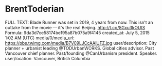 # BrentToderian

FULL TEXT: Blade Runner was set in 2019, 4 years from now. This isn't an outtake from the movie — it's the real Beijing. http://t.co/8Gxu3kOUtS
Formula: 9da3d7ce58174be195a87b075a9f4145
created_at: July 5, 2015 1:02 AM (UTC)
media/0/media_url: https://pbs.twimg.com/media/B7V09LJCcAAlUFZ.jpg
user/description: City planner + urbanist leading @TODUrbanWORKS. Global cities advisor. Past Vancouver chief planner. Past/founding @CanUrbanism president. Speaker.
user/location: Vancouver, British Columbia